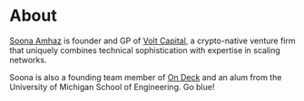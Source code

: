 About
=====

<a href="https://www.forbes.com/profile/soona-amhaz/?sh=68eac9251bd2">Soona Amhaz</a> is founder and GP of <a href="https://volt.capital">Volt Capital</a>, a crypto-native venture firm that uniquely combines technical sophistication with expertise in scaling networks.

Soona is also a founding team member of <a href="https://www.beondeck.com/">On Deck</a> and an alum from the University of Michigan School of Engineering. Go blue!
